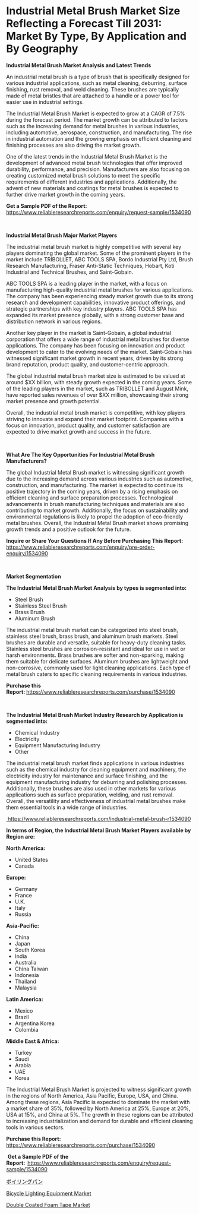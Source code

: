 <p><h1>Industrial Metal Brush Market Size Reflecting a Forecast Till 2031: Market By Type, By Application and By Geography</h1></p><p><strong>Industrial Metal Brush Market Analysis and Latest Trends</strong></p>
<p><p>An industrial metal brush is a type of brush that is specifically designed for various industrial applications, such as metal cleaning, deburring, surface finishing, rust removal, and weld cleaning. These brushes are typically made of metal bristles that are attached to a handle or a power tool for easier use in industrial settings.</p><p>The Industrial Metal Brush Market is expected to grow at a CAGR of 7.5% during the forecast period. The market growth can be attributed to factors such as the increasing demand for metal brushes in various industries, including automotive, aerospace, construction, and manufacturing. The rise in industrial automation and the growing emphasis on efficient cleaning and finishing processes are also driving the market growth.</p><p>One of the latest trends in the Industrial Metal Brush Market is the development of advanced metal brush technologies that offer improved durability, performance, and precision. Manufacturers are also focusing on creating customized metal brush solutions to meet the specific requirements of different industries and applications. Additionally, the advent of new materials and coatings for metal brushes is expected to further drive market growth in the coming years.</p></p>
<p><strong>Get a Sample PDF of the Report:&nbsp;</strong> <a href="https://www.reliableresearchreports.com/enquiry/request-sample/1534090">https://www.reliableresearchreports.com/enquiry/request-sample/1534090</a></p>
<p>&nbsp;</p>
<p><strong>Industrial Metal Brush Major Market Players</strong></p>
<p><p>The industrial metal brush market is highly competitive with several key players dominating the global market. Some of the prominent players in the market include TRIBOLLET, ABC TOOLS SPA, Bordo Industrial Pty Ltd, Brush Research Manufacturing, Fraser Anti-Static Techniques, Hobart, Koti Industrial and Technical Brushes, and Saint-Gobain.</p><p>ABC TOOLS SPA is a leading player in the market, with a focus on manufacturing high-quality industrial metal brushes for various applications. The company has been experiencing steady market growth due to its strong research and development capabilities, innovative product offerings, and strategic partnerships with key industry players. ABC TOOLS SPA has expanded its market presence globally, with a strong customer base and distribution network in various regions.</p><p>Another key player in the market is Saint-Gobain, a global industrial corporation that offers a wide range of industrial metal brushes for diverse applications. The company has been focusing on innovation and product development to cater to the evolving needs of the market. Saint-Gobain has witnessed significant market growth in recent years, driven by its strong brand reputation, product quality, and customer-centric approach.</p><p>The global industrial metal brush market size is estimated to be valued at around $XX billion, with steady growth expected in the coming years. Some of the leading players in the market, such as TRIBOLLET and August Mink, have reported sales revenues of over $XX million, showcasing their strong market presence and growth potential.</p><p>Overall, the industrial metal brush market is competitive, with key players striving to innovate and expand their market footprint. Companies with a focus on innovation, product quality, and customer satisfaction are expected to drive market growth and success in the future.</p></p>
<p>&nbsp;</p>
<p><strong>What Are The Key Opportunities For Industrial Metal Brush Manufacturers?</strong></p>
<p><p>The global Industrial Metal Brush market is witnessing significant growth due to the increasing demand across various industries such as automotive, construction, and manufacturing. The market is expected to continue its positive trajectory in the coming years, driven by a rising emphasis on efficient cleaning and surface preparation processes. Technological advancements in brush manufacturing techniques and materials are also contributing to market growth. Additionally, the focus on sustainability and environmental regulations is likely to propel the adoption of eco-friendly metal brushes. Overall, the Industrial Metal Brush market shows promising growth trends and a positive outlook for the future.</p></p>
<p><strong>Inquire or Share Your Questions If Any Before Purchasing This Report:</strong> <a href="https://www.reliableresearchreports.com/enquiry/pre-order-enquiry/1534090">https://www.reliableresearchreports.com/enquiry/pre-order-enquiry/1534090</a></p>
<p>&nbsp;</p>
<p><strong>Market Segmentation</strong></p>
<p><strong>The Industrial Metal Brush Market Analysis by types is segmented into:</strong></p>
<p><ul><li>Steel Brush</li><li>Stainless Steel Brush</li><li>Brass Brush</li><li>Aluminum Brush</li></ul></p>
<p><p>The industrial metal brush market can be categorized into steel brush, stainless steel brush, brass brush, and aluminum brush markets. Steel brushes are durable and versatile, suitable for heavy-duty cleaning tasks. Stainless steel brushes are corrosion-resistant and ideal for use in wet or harsh environments. Brass brushes are softer and non-sparking, making them suitable for delicate surfaces. Aluminum brushes are lightweight and non-corrosive, commonly used for light cleaning applications. Each type of metal brush caters to specific cleaning requirements in various industries.</p></p>
<p><strong>Purchase this Report:&nbsp;</strong><a href="https://www.reliableresearchreports.com/purchase/1534090">https://www.reliableresearchreports.com/purchase/1534090</a></p>
<p>&nbsp;</p>
<p><strong>The Industrial Metal Brush Market Industry Research by Application is segmented into:</strong></p>
<p><ul><li>Chemical Industry</li><li>Electricity</li><li>Equipment Manufacturing Industry</li><li>Other</li></ul></p>
<p><p>The industrial metal brush market finds applications in various industries such as the chemical industry for cleaning equipment and machinery, the electricity industry for maintenance and surface finishing, and the equipment manufacturing industry for deburring and polishing processes. Additionally, these brushes are also used in other markets for various applications such as surface preparation, welding, and rust removal. Overall, the versatility and effectiveness of industrial metal brushes make them essential tools in a wide range of industries.</p></p>
<p><a href="https://www.reliableresearchreports.com/industrial-metal-brush-r1534090">&nbsp;https://www.reliableresearchreports.com/industrial-metal-brush-r1534090</a></p>
<p><strong>In terms of Region, the Industrial Metal Brush Market Players available by Region are:</strong></p>
<p>
    <p> <strong> North America: </strong>
        <ul>
            <li>United States</li>
            <li>Canada</li>
        </ul>
        </p> 
    <p> <strong> Europe: </strong>
        <ul>
            <li>Germany</li>
            <li>France</li>
            <li>U.K.</li>
            <li>Italy</li>
            <li>Russia</li>
        </ul>
        </p> 
    <p> <strong> Asia-Pacific: </strong>
        <ul>
            <li>China</li>
            <li>Japan</li>
            <li>South Korea</li>
            <li>India</li>
            <li>Australia</li>
            <li>China Taiwan</li>
            <li>Indonesia</li>
            <li>Thailand</li>
            <li>Malaysia</li>
        </ul>
        </p> 
    <p> <strong> Latin America: </strong>
        <ul>
            <li>Mexico</li>
            <li>Brazil</li>
            <li>Argentina Korea</li>
            <li>Colombia</li>
        </ul>
        </p> 
    <p> <strong> Middle East & Africa: </strong>
        <ul>
            <li>Turkey</li>
            <li>Saudi</li>
            <li>Arabia</li>
            <li>UAE</li>
            <li>Korea</li>
        </ul>
    </p>
    </p>
<p><p>The Industrial Metal Brush Market is projected to witness significant growth in the regions of North America, Asia Pacific, Europe, USA, and China. Among these regions, Asia Pacific is expected to dominate the market with a market share of 35%, followed by North America at 25%, Europe at 20%, USA at 15%, and China at 5%. The growth in these regions can be attributed to increasing industrialization and demand for durable and efficient cleaning tools in various sectors.</p></p>
<p><strong>Purchase this Report: </strong><a href="https://www.reliableresearchreports.com/purchase/1534090">https://www.reliableresearchreports.com/purchase/1534090</a></p>
<p>&nbsp;<strong>Get a Sample PDF of the Report:&nbsp;&nbsp;</strong><a href="https://www.reliableresearchreports.com/enquiry/request-sample/1534090">https://www.reliableresearchreports.com/enquiry/request-sample/1534090</a></p>
<p><strong></strong></p>
<p><p><a href="https://medium.com/@germanberge1968/boiling-pan%E3%81%AE%E5%B8%82%E5%A0%B4%E3%81%AF-%E5%B8%82%E5%A0%B4%E3%82%B7%E3%82%A7%E3%82%A2-%E3%82%B5%E3%82%A4%E3%82%BA-2031%E5%B9%B4%E3%81%BE%E3%81%A7%E3%81%AE%E4%BA%88%E6%B8%AC%E3%81%AB%E7%84%A6%E7%82%B9%E3%82%92%E5%BD%93%E3%81%A6%E3%81%A6%E3%81%84%E3%81%BE%E3%81%99-562d54a5b6ae">ボイリングパン</a></p><p><a href="https://view.publitas.com/reportprime-1/bicycle-lighting-equipment-market-research-report-its-history-and-forecast-2024-to-2031/">Bicycle Lighting Equipment Market</a></p><p><a href="https://issuu.com/reportprime-2/docs/double-coated-foam-tape-market-size-2030.pptx">Double Coated Foam Tape Market</a></p></p>
